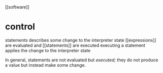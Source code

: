 [[software]]
# control
statements describes some change to the interpreter state
[[expressions]] are evaluated and [[statements]] are executed
executing a statement applies the change to the interpreter state

In general, statements are not evaluated but _executed_; they do not produce a value but instead make some change. 



